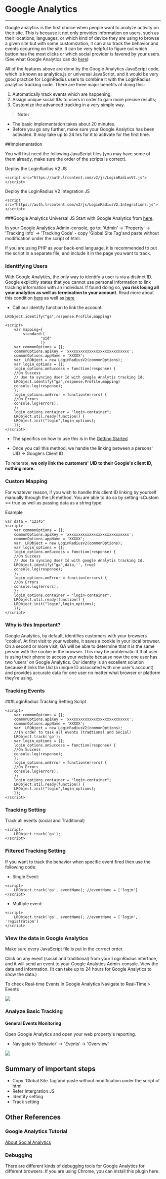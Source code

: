 # Google Analytics

---

Google analytics is the first choice when people want to analyze activity on their site. This is because it not only provides information on users, such as their locations, languages, or which kind of device they are using to browse a given site but with some customization, it can also track the behavior and events occurring on the site. It can be very helpful to figure out which button has the most clicks or which social provider is favored by your users. (See what Google Analytics can do [here](https://www.google.com/analytics))

All of the features above are done by the Google Analytics JavaScript code, which is known as analytics.js or universal JavaScript, and it would be very good practice for LoginRadius users to combine it with the LoginRadius analytics tracking code. There are three major benefits of doing this:
1. Automatically track events which are happening; 
2. Assign unique social IDs to users in order to gain more precise results; 
3. Customize the advanced tracking in a very simple way.

>**Note:** 
- The basic implementation takes about 20 minutes.
- Before you go any further, make sure your Google Analytics has been activated. It may take up to 24 hrs for it to activate for the first time.

##Implementation

You will first need the following JavaScript files (you may have some of them already, make sure the order of the scripts is correct).

Deploy the LoginRadius V2 JS

```
<script src="https://auth.lrcontent.com/v2/js/LoginRadiusV2.js"></script>
```

Deploy the LoginRadius V2 Integration JS

```
<script src="https://auth.lrcontent.com/v2/js/LoginRadiusV2.Integrations.js"></script>
```

###Google Analytics Universal JS
Start with Google Analytics from [here](http://www.google.com/analytics).

In your Google Analytics Admin-console, go to: 'Admin' -> 'Property' -> 'Tracking Info' -> 'Tracking Code' - copy 'Global Site Tag'and paste without modification under the script of html.

If you are using PHP as your back-end language, it is recommended to put the script in a separate file, and include it in the page you want to track.

### Identifying Users

With Google Analytics, the only way to identify a user is via a distinct ID. Google explicitly states that you cannot use personal information to link tracking information with an individual. If found doing so, **you risk losing all your analytics as well as termination to your account.**
Read more about this condition [here](https://support.google.com/analytics/answer/2795983?hl=en) as well as [here](https://www.google.com/analytics/terms/us.html)

- Call our identify function to link the account

`LRObject.identify("ga",response.Profile,mapping)`

```
<script>
    var mapping={
        standard:[
                "uid"
                ]}
    var commonOptions = {};
    commonOptions.apiKey = 'xxxxxxxxxxxxxxxxxxxxxxxxxxxx';
    commonOptions.appName = 'XXXXX';
    var  LRObject = new LoginRadiusV2(commonOptions);
    var login_options = {};
    login_options.onSuccess = function(response) {
    //On Success
    // Use to syncing User Id with google Analytis tracking Id.
    LRObject.identify("ga",response.Profile,mapping)
    console.log(response);
    };
    login_options.onError = function(errors) {
    //On Errors
    console.log(errors);
    };
    login_options.container = "login-container";
    LRObject.util.ready(function() {
    LRObject.init("login",login_options);
    });
</script>
```

- The specifics on how to use this is in the [Getting Started](https://www.loginradius.com/docs/api/v2/integrations/getting-started)

- Once you call this method, we handle the linking between a persons' UID -> Google's Client ID

To reiterate, **we only link the customers' UID to their Google's client ID, nothing more.**

### Custom Mapping

For whatever reason, if you wish to handle this client ID linking by yourself manually through the LR method. You are able to do so by setting isCustom == true as well as passing data as a string type.

Example

```
var data = "12345"
<script>
    var commonOptions = {};
    commonOptions.apiKey = 'xxxxxxxxxxxxxxxxxxxxxxxxxxxx';
    commonOptions.appName = 'XXXXX';
    var  LRObject = new LoginRadiusV2(commonOptions);
    var login_options = {};
    login_options.onSuccess = function(response) {
    //On Success
    // Use to syncing User Id with google Analytis tracking Id.
    LRObject.identify("ga",data,'', true)
    console.log(response);
    };
    login_options.onError = function(errors) {
    //On Errors
    console.log(errors);
    };
    login_options.container = "login-container";
    LRObject.util.ready(function() {
    LRObject.init("login",login_options);
    });
</script>

```

### Why is this Important?

Google Analytics, by default, identifies customers with your browsers 'cookie'. At first visit to your website, it saves a cookie in your local browser. On a second or more visit, GA will be able to determine that it is the same person with the cookie in the browser. This may be problematic if that user is using their phone to access your website because now the one user has two 'users' on Google Analytics. Our identity is an excellent solution because it links the Uid (a unique ID associated with one user's account) and provides accurate data for one user no matter what browser or platform they're using.

### Tracking Events

###LoginRadius Tracking Setting Script

```
<script>
    var commonOptions = {};
    commonOptions.apiKey = 'xxxxxxxxxxxxxxxxxxxxxxxxxxxx';
    commonOptions.appName = 'XXXXX';
    var  LRObject = new LoginRadiusV2(commonOptions);
    //In order to task all events (tradtional and Social)
    LRObject.track('ga');
    var login_options = {};
    login_options.onSuccess = function(response) {
    //On Success
    console.log(response);
    };
    login_options.onError = function(errors) {
    //On Errors
    console.log(errors);
    };
    login_options.container = "login-container";
    LRObject.util.ready(function() {
    LRObject.init("login",login_options);
    });
</script>
```

### Tracking Setting

Track all events (social and Traditional)

```
<script>
    LRObject.track('ga');
</script>
```

### Filtered Tracking Setting

If you want to track the behavior when specific event fired then use the following code:

- Single Event:

```
<script>
    LRObject.track('ga', eventName); //eventName = ['login']
</script>
```

- Multiple event:

```
<script>
    LRObject.track('ga', eventName); //eventName = ['login', 'registration']
</script>
```

### View the data in Google Analytics

Make sure every JavaScript file is put in the correct order.

Click on any event (social and traditional) from your LoginRadius interface, and it will send an event to your Google Analytics Admin-console.
View the data and information.
(It can take up to 24 hours for Google Analytics to show the data.)

To check Real-time Events in Google Analytics
Navigate to Real-Time > Events

![](https://apidocs.lrcontent.com/images/g1_262275eb68745a33432.98859914.png "")

### Analyze Basic Tracking

#### General Events Monitoring

Open Google Analytics and open your web property's reporting.

- Navigate to 'Behavior' -> 'Events' -> 'Overview'

![](https://apidocs.lrcontent.com/images/g2_312445eb6876d148067.69216555.png "")

## Summary of important steps

- Copy 'Global Site Tag'and paste without modification under the script of html
- Refer Intergration JS
- Identify setting
- Track setting

## Other References

### Google Analytics Tutorial

[About Social Analytics](https://support.google.com/analytics/answer/1683971?hl=en)

### Debugging

There are different kinds of debugging tools for Google Analytics for different browsers. If you are using Chrome, you can install this plugin here.
